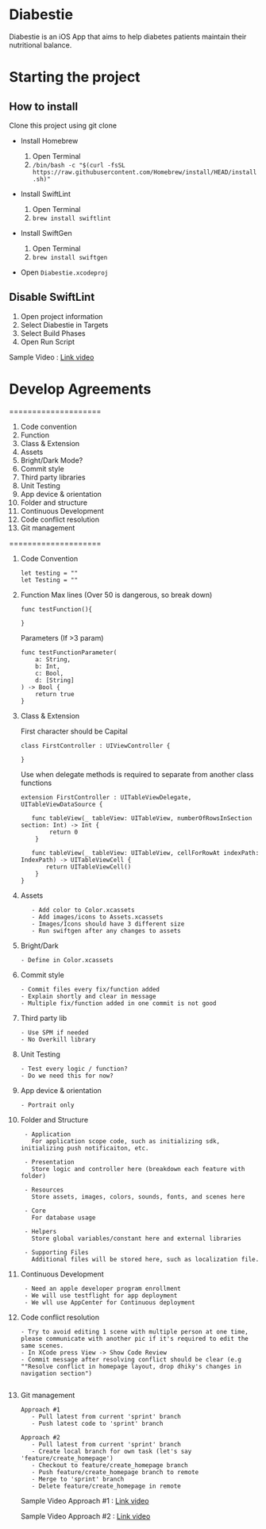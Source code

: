# Diabestie 

Diabestie is an iOS App that aims to help diabetes patients maintain their nutritional balance. 


# Starting the project
## How to install

Clone this project using git clone

- Install Homebrew
    1. Open Terminal
    2. `/bin/bash -c "$(curl -fsSL https://raw.githubusercontent.com/Homebrew/install/HEAD/install.sh)"`
- Install SwiftLint
    1. Open Terminal
    2. `brew install swiftlint`
- Install SwiftGen
    1. Open Terminal
    2. `brew install swiftgen`

- Open `Diabestie.xcodeproj`

## Disable SwiftLint
1. Open project information
2. Select Diabestie in Targets
3. Select Build Phases
4. Open Run Script

Sample Video : [Link video](https://www.dropbox.com/s/gxt0bzlfr6ga2mj/codestyling.mov?dl=0)

# Develop Agreements
====================

1. Code convention
2. Function
3. Class & Extension
4. Assets
5. Bright/Dark Mode?
6. Commit style
7. Third party libraries
8. Unit Testing
9. App device & orientation
10. Folder and structure
11. Continuous Development
12. Code conflict resolution
13. Git management


====================


1. Code Convention
   ```
   let testing = ""
   let Testing = ""
   ```

2. Function
   Max lines (Over 50 is dangerous, so break down)
   
   ```
   func testFunction(){
       
   }
   ```

   Parameters (If >3 param)
   ```
   func testFunctionParameter(
       a: String,
       b: Int,
       c: Bool,
       d: [String]
   ) -> Bool {
       return true
   }
   ```


3. Class & Extension

   First character should be Capital

      ```
      class FirstController : UIViewController {

      }
      ```

   Use when delegate methods is required to separate from another class functions
   
   ```
   extension FirstController : UITableViewDelegate, UITableViewDataSource {
   
      func tableView(_ tableView: UITableView, numberOfRowsInSection section: Int) -> Int {
           return 0
       }
       
      func tableView(_ tableView: UITableView, cellForRowAt indexPath: IndexPath) -> UITableViewCell {
          return UITableViewCell()
       }
   }
   ```

4. Assets
    ```
       - Add color to Color.xcassets
       - Add images/icons to Assets.xcassets
       - Images/Icons should have 3 different size
       - Run swiftgen after any changes to assets
    ```
5. Bright/Dark
   ```
   - Define in Color.xcassets
    ```
6. Commit style
   ```
   - Commit files every fix/function added
   - Explain shortly and clear in message
   - Multiple fix/function added in one commit is not good
    ```
7. Third party lib
    ```
   - Use SPM if needed
   - No Overkill library
    ```
8. Unit Testing
   ```
   - Test every logic / function?
   - Do we need this for now?
   ```
9. App device & orientation
    ```
   - Portrait only
   
   ```
10.  Folder and Structure

       ```
        - Application
          For application scope code, such as initializing sdk, initializing push notificaiton, etc.

        - Presentation
          Store logic and controller here (breakdown each feature with folder)

        - Resources
          Store assets, images, colors, sounds, fonts, and scenes here

        - Core
          For database usage

        - Helpers
          Store global variables/constant here and external libraries

        - Supporting Files
          Additional files will be stored here, such as localization file.

       ```

11. Continuous Development
    ```
     - Need an apple developer program enrollment
     - We will use testflight for app deployment
     - We wll use AppCenter for Continuous deployment   
    ```
    
12. Code conflict resolution
    ```
    - Try to avoid editing 1 scene with multiple person at one time, please communicate with another pic if it's required to edit the same scenes.
    - In XCode press View -> Show Code Review
    - Commit message after resolving conflict should be clear (e.g ""Resolve conflict in homepage layout, drop dhiky's changes in navigation section")
 
    ```
    
13. Git management
    ```
    Approach #1
       - Pull latest from current 'sprint' branch
       - Push latest code to 'sprint' branch

    Approach #2
       - Pull latest from current 'sprint' branch
       - Create local branch for own task (let's say 'feature/create_homepage')
       - Checkout to feature/create_homepage branch
       - Push feature/create_homepage branch to remote 
       - Merge to 'sprint' branch
       - Delete feature/create_homepage in remote
    ```  

    Sample Video Approach #1 : [Link video](https://www.dropbox.com/s/kmv9iukemcloxho/git%20simple%20collab.mov?dl=0)

    Sample Video Approach #2 : [Link video](https://www.dropbox.com/s/0qs8r3gx228yv5d/git%20feature%20collab.mov?dl=0)



